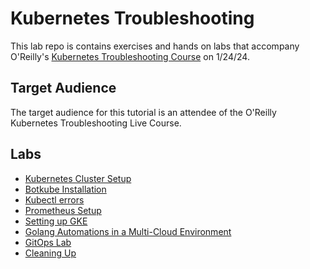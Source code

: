 # Kubernetes Troubleshooting

This lab repo is contains exercises and hands on labs that accompany O'Reilly's [Kubernetes Troubleshooting Course](https://www.oreilly.com/live-events/kubernetes-troubleshooting/0790145044098/0790145044080/) on 1/24/24.

## Target Audience

The target audience for this tutorial is an attendee of the O'Reilly Kubernetes Troubleshooting Live Course.

## Labs

* [Kubernetes Cluster Setup](https://github.com/mashby2022/Kubernetes-troubleshooting-Oreilly/blob/main/labs/K8s%20Cluster%20setup.md)
* [Botkube Installation](docs/02-client-tools.md](https://github.com/mashby2022/Kubernetes-troubleshooting-Oreilly/tree/main/labs/Botkube%20install))
* [Kubectl errors](docs/03-compute-resources.md)
* [Prometheus Setup](docs/05-kubernetes-configuration-files.md)
* [Setting up GKE](https://github.com/mashby2022/Kubernetes-troubleshooting-Oreilly/blob/main/labs/GKE%20setup.md)
* [Golang Automations in a Multi-Cloud Environment](docs/06-data-encryption-keys.md)
* [GitOps Lab](docs/07-bootstrapping-etcd.md)
* [Cleaning Up](docs/14-cleanup.md)
